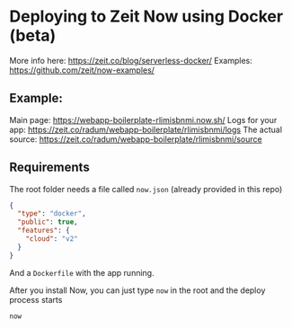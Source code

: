# Deploying to Zeit Now using Docker (beta)

More info here: https://zeit.co/blog/serverless-docker/
Examples: https://github.com/zeit/now-examples/
## Example:

Main page: https://webapp-boilerplate-rlimisbnmi.now.sh/
Logs for your app: https://zeit.co/radum/webapp-boilerplate/rlimisbnmi/logs
The actual source: https://zeit.co/radum/webapp-boilerplate/rlimisbnmi/source

## Requirements

The root folder needs a file called `now.json` (already provided in this repo)

```json
{
  "type": "docker",
  "public": true,
  "features": {
    "cloud": "v2"
  }
}
```

And a `Dockerfile` with the app running.

After you install Now, you can just type `now` in the root and the deploy process starts

```shell
now
```
